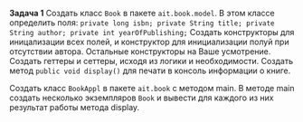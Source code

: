 **Задача 1**
Создать класс ``Book`` в пакете ``ait.book.model``. В этом классе определить поля: 
``private long isbn; private String title; private String author; private int yearOfPublishing;`` 
Создать конструкторы для иницализации всех полей, и конструктор для инициализации полуй при 
отсутствии автора. Остальные конструкторы на Ваше усмотрение. Создать геттеры и сеттеры,
исходя из логики и необходимости. 
Создать метод ``public void display()`` для печати в консоль информации о книге. 

Создать класс ``BookAppl`` в пакете ``ait.book`` с методом main. 
В методе main создать несколько экземпляров ``Book`` и вывести для каждого из них результат 
работы метода display.

